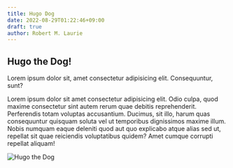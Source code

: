 ```yaml
---
title: Hugo Dog
date: 2022-08-29T01:22:46+09:00
draft: true
author: Robert M. Laurie
---
```


## Hugo the Dog!

Lorem ipsum dolor sit, amet consectetur adipisicing elit. Consequuntur, sunt?

Lorem ipsum dolor sit amet consectetur adipisicing elit. Odio culpa, quod maxime consectetur sint autem rerum quae debitis reprehenderit. Perferendis totam voluptas accusantium. Ducimus, sit illo, harum quas consequuntur quisquam soluta vel ut temporibus dignissimos maxime illum. Nobis numquam eaque deleniti quod aut quo explicabo atque alias sed ut, repellat sit quae reiciendis voluptatibus quidem? Amet cumque corrupti repellat aliquam!


![Hugo the Dog](/hugo-dog.jpg)


